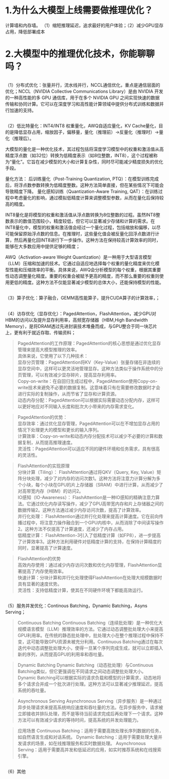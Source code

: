 # 1.为什么大模型上线需要做推理优化？
计算墙和内存墙。
（1）缩短推理延迟，追求最好的用户体验；（2）减少GPU显存占用，降低部署成本
# 2.大模型中的推理优化技术，你能聊聊吗？
## 
（1）分布式优化：张量并行，流水线并行，NCCL通信优化，重点是通信层面的优化；NCCL（NVIDIA Collective Communications Library）是由 NVIDIA 开发的一种高性能的多 GPU 通信库，用于在多个 NVIDIA GPU 之间实现快速的数据传输和协同计算。它可以在深度学习和高性能计算领域中提供分布式训练和数据并行加速的支持。
## 
（2）低比特量化：INT4/INT8 权重量化，AWQ自适应量化，KV Cache量化，目的是降低显存占用，缩放因子，偏移量，量化（推理前）->反量化（推理时）->量化（推理后）。

大模型的量化是一种优化技术，其过程包括将深度学习模型中的权重和激活值从高精度浮点数（如32位）转换为低精度表示（如8位整数，INT8），这个过程被称为“量化”。它旨在减少模型的大小和计算复杂性，同时尽可能减少精度损失的优化手段。

量化方法：
后训练量化（Post-Training Quantization, PTQ）：在模型训练完成后，将浮点数参数转换为低精度整数。这种方法简单直接，但在某些情况下可能会导致精度下降。
量化感知训练（Quantization-Aware Training, QAT）：在训练过程中考虑量化的影响，通过模拟低精度计算来调整模型参数，从而在量化后保持较高的精度。

INT8量化是将模型的权重和激活值从浮点数转换为8位整数的过程。虽然INT8整数表示的数值范围较小，精度较低，但它可以显著减少存储和计算的需求。在INT8量化中，模型的权重和激活值会经过一个量化过程，包括缩放和偏移，以尽可能保留原始浮点数的信息。在推理时，这些量化值会被反量化回浮点数进行计算，然后再量化回INT8进行下一步操作。这种方法在保持较高计算效率的同时，能够在大多数应用中提供足够的精度；

AWQ（Activation-aware Weight Quantization）是一种用于大型语言模型（LLM）压缩和加速的技术。它通过自适应地选择每个权重的量化精度来优化模型性能和压缩效率的平衡。具体来说，AWQ会分析模型的每个权重，根据其重要性动态调整量化精度。重要的权重会被赋予更高的精度，而不那么重要的权重则使用更低的精度。这种方法不仅能显著减少模型的总体大小，还能保持模型的性能。
## 
（3）算子优化：算子融合，GEMM高性能算子，提升CUDA算子的计算效率，；
## 
（4）访存优化（显存优化）：PagedAttention，FlashAttention，减少GPU对HBM的访问以及提升显存利用率，高频宽存储器（HBM,High Bandwidth Memory），是将DRAM透过先进封装技术堆叠而成，与GPU整合于同一块芯片上，更有利于就近存取、传输资料；
> PagedAttention的工作原理：PagedAttention的核心思想是通过优化显存管理来提高大模型推理的效率。<br>
> 具体来说，它使用了以下几种技术：<br>
>  显存分页管理：PagedAttention将KV（Key-Value）张量存储在非连续的显存空间中，这样可以更灵活地管理显存。这种方法类似于操作系统中的分页管理，可以有效减少显存碎片，提高显存利用率。<br>
>  Copy-on-write：在自回归生成过程中，PagedAttention使用Copy-on-write技术来避免不必要的数据复制。这意味着只有在需要修改数据时才会进行实际的复制操作，从而节省了显存和计算资源。<br>
>  动态内存分配：PagedAttention可以根据实际需要动态分配内存，这样可以更好地应对不同输入长度和批次大小带来的内存需求变化。<br>

> PagedAttention的优势：<br>
> 显存效率：通过优化显存管理，PagedAttention可以在不增加显存占用的情况下处理更大的模型和更长的输入序列。<br>
> 计算效率：Copy-on-write和动态内存分配技术可以减少不必要的计算和数据复制，从而提高推理速度。<br>
> 灵活性：PagedAttention可以适应不同的硬件环境和任务需求，具有很高的灵活性。

>FlashAttention的实现原理<br>
分块计算（Tiling）： FlashAttention通过将QKV（Query, Key, Value）矩阵分块处理，减少了对内存的访问次数1。这种方法将注意力计算分解为多个小块，每个小块在GPU的片上存储器（SRAM）中进行计算，从而减少了对高带宽内存（HBM）的访问2。<br>
IO感知（IO-Awareness）： FlashAttention是一种IO感知的精确注意力算法。它通过优化内存读写操作，减少了GPU高带宽内存和片上存储器之间的数据传输2。这种方法通过减少内存访问次数，提高了计算效率。<br>
并行化处理： FlashAttention通过并行化处理来提高计算速度。它在前向传播过程中，将注意力操作融合到一个GPU内核中，从而消除了中间读写操作2。这种方法不仅提高了计算速度，还减少了内存占用。<br>
低精度计算： FlashAttention-3引入了低精度计算（如FP8），进一步提高了计算效率3。这种方法利用硬件对低精度计算的支持，在保持计算精度的同时，显著提高了计算速度。<br>

> FlashAttention的优势<br>
高效内存使用：通过减少内存访问次数和优化内存管理，FlashAttention显著提高了内存使用效率。<br>
快速计算：分块计算和并行化处理使得FlashAttention在处理大规模数据时具有显著的速度优势。<br>
灵活性：支持低精度计算，使其在不同硬件环境下都能高效运行。 
## 
（5）服务并发优化：Continous Batching，Dynamic Batching，Asyns Serving；
> Continuous Batching
Continuous Batching（连续批处理）是一种优化大规模语言模型（LLM）推理效率的方法。它通过动态调整批处理大小来提高GPU利用率。在传统的静态批处理中，批处理大小在整个推理过程中保持不变，这可能导致GPU资源未被充分利用。Continuous Batching通过在每次迭代中动态调整批处理大小，使得一旦某个序列完成生成，就可以立即插入新的序列，从而提高GPU的利用率和吞吐量。

> Dynamic Batching
Dynamic Batching（动态批处理）与Continuous Batching类似，但它更强调在不同请求之间动态调整批处理大小。Dynamic Batching可以根据实际的请求负载和模型的计算需求，动态地将多个请求合并成一个批次进行处理。这种方法可以显著减少推理延迟，提高系统的吞吐量。

> Asynchronous Serving
Asynchronous Serving（异步服务）是一种通过异步处理请求来提高系统响应速度和吞吐量的方法。在异步服务中，请求被立即接收并排队处理，而不是等待当前请求完成后再处理下一个请求。这种方法可以有效减少请求的等待时间，提高系统的并发处理能力。

> 应用场景
Continuous Batching：适用于需要高效处理长序列数据的任务，如自然语言生成和对话系统。
Dynamic Batching：适用于需要处理大量并发请求的场景，如在线推理服务和实时数据处理。
Asynchronous Serving：适用于需要高并发和低延迟的应用，如实时推荐系统和在线搜索引擎。
## 
（6）其他
